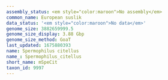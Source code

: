 ```yaml
---
assembly_status: <em style="color:maroon">No assembly</em>
common_name: European suslik
data_status: '<em style="color:maroon">No data</em>'
genome_size: 3882659999.5
genome_size_display: 3.88 Gbp
genome_size_method: GoaT
last_updated: 1675880393
name: Spermophilus citellus
name_: Spermophilus_citellus
short_name: mSpeCit
taxon_id: 9997
---
```

